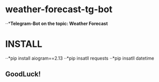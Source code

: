 # weather-forecast-tg-bot
⋅⋅***Telegram-Bot on the topic: Weather Forecast**

# INSTALL
⋅⋅*pip install aiogram==2.13
⋅⋅*pip insatll requests
⋅⋅*pip insatll datetime

## GoodLuck!
